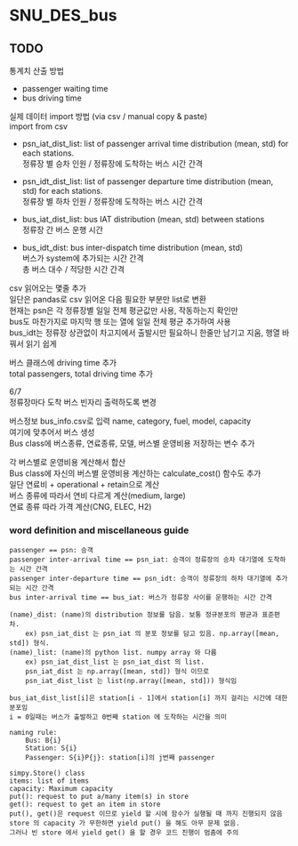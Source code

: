 # SNU_DES_bus

## TODO
통계치 산출 방법 <br/>
* passenger waiting time
* bus driving time <br/>

실제 데이터 import 방법 (via csv / manual copy & paste) <br/>
import from csv <br/>

* psn_iat_dist_list: list of passenger arrival time distribution (mean, std) for each stations. <br/>
정류장 별 승차 인원 / 정류장에 도착하는 버스 시간 간격

* psn_idt_dist_list: list of passenger departure time distribution (mean, std) for each stations. <br/>
정류장 별 하차 인원 / 정류장에 도착하는 버스 시간 간격 <br/>

* bus_iat_dist_list: bus IAT distribution (mean, std) between stations <br/>
정류장 간 버스 운행 시간 <br/>

* bus_idt_dist: bus inter-dispatch time distribution (mean, std)<br/> 
버스가 system에 추가되는 시간 간격 <br/> 
총 버스 대수 / 적당한 시간 간격 <br/>

csv 읽어오는 몇줄 추가 <br/>
일단은 pandas로 csv 읽어온 다음 필요한 부분만 list로 변환 <br/>
현재는 psn은 각 정류장별 일일 전체 평균값만 사용, 작동하는지 확인만 <br/>
bus도 마찬가지로 마지막 행 또는 열에 일일 전체 평균 추가하여 사용 <br/>
bus_idt는 정류장 상관없이 차고지에서 출발시만 필요하니 한줄만 남기고 지움, 행열 바꿔서 읽기 쉽게 <br/>

버스 클래스에 driving time 추가 <br/>
total passengers, total driving time 추가 <br/>

6/7 <br/>
정류장마다 도착 버스 빈자리 출력하도록 변경 <br/>

버스정보 bus_info.csv로 입력 name, category, fuel, model, capacity <br/>
여기에 맞추어서 버스 생성 <br/>
Bus class에 버스종류, 연료종류, 모델, 버스별 운영비용 저장하는 변수 추가 <br/>

각 버스별로 운영비용 계산해서 합산 <br/>
Bus class에 자신의 버스별 운영비용 계산하는 calculate_cost() 함수도 추가 <br/>
일단 연료비 + operational + retain으로 계산 <br/>
버스 종류에 따라서 연비 다르게 계산(medium, large) <br/>
연료 종류 따라 가격 계산(CNG, ELEC, H2) <br/>

### word definition and miscellaneous guide

```
passenger == psn: 승객
passenger inter-arrival time == psn_iat: 승객이 정류장의 승차 대기열에 도착하는 시간 간격
passenger inter-departure time == psn_idt: 승객이 정류장의 하차 대기열에 추가되는 시간 간격
bus inter-arrival time == bus_iat: 버스가 정류장 사이를 운행하는 시간 간격

(name)_dist: (name)의 distribution 정보를 담음. 보통 정규분포의 평균과 표준편차.
    ex) psn_iat_dist 는 psn_iat 의 분포 정보를 담고 있음. np.array([mean, std]) 형식.
(name)_list: (name)의 python list. numpy array 와 다름
    ex) psn_iat_dist_list 는 psn_iat_dist 의 list.
    psn_iat_dist 는 np.array([mean, std]) 형식 이므로
    psn_iat_dist_list 는 list(np.array([mean, std])) 형식임

bus_iat_dist_list[i]은 station[i - 1]에서 station[i] 까지 걸리는 시간에 대한 분포임
i = 0일때는 버스가 출발하고 0번째 station 에 도착하는 시간을 의미

naming rule:
    Bus: B{i}
    Station: S{i}
    Passenger: S{i}P{j}: station[i]의 j번째 passenger

simpy.Store() class
items: list of items
capacity: Maximum capacity
put(): request to put a/many item(s) in store
get(): request to get an item in store
put(), get()은 request 이므로 yield 할 시에 함수가 실행될 때 까지 진행되지 않음
store 의 capacity 가 무한하면 yield put() 을 해도 아무 문제 없음.
그러나 빈 store 에서 yield get() 을 할 경우 코드 진행이 멈춤에 주의


```
